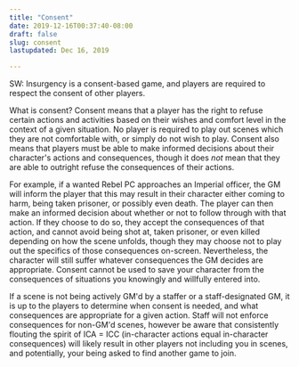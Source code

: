 ```yaml
---
title: "Consent"
date: 2019-12-16T00:37:40-08:00
draft: false
slug: consent
lastupdated: Dec 16, 2019

---
```


SW: Insurgency is a consent-based game, and players are required to respect the consent of other players.

What is consent? Consent means that a player has the right to refuse certain actions and activities based on their wishes and comfort level in the context of a given situation. No player is required to play out scenes which they are not comfortable with, or simply do not wish to play. Consent also means that players must be able to make informed decisions about their character's actions and consequences, though it does *not* mean that they are able to outright refuse the consequences of their actions. 

For example, if a wanted Rebel PC approaches an Imperial officer, the GM will inform the player that this may result in their character either coming to harm, being taken prisoner, or possibly even death. The player can then make an informed decision about whether or not to follow through with that action. If they choose to do so, they accept the consequences of that action, and cannot avoid being shot at, taken prisoner, or even killed depending on how the scene unfolds, though they may choose not to play out the specifics of those consequences on-screen. Nevertheless, the character will still suffer whatever consequences the GM decides are appropriate. Consent cannot be used to save your character from the consequences of situations you knowingly and willfully entered into.

If a scene is not being actively GM'd by a staffer or a staff-designated GM, it is up to the players to determine when consent is needed, and what consequences are appropriate for a given action. Staff will not enforce consequences for non-GM'd scenes, however be aware that consistently flouting the spirit of ICA = ICC (in-character actions equal in-character consequences) will likely result in other players not including you in scenes, and potentially, your being asked to find another game to join.